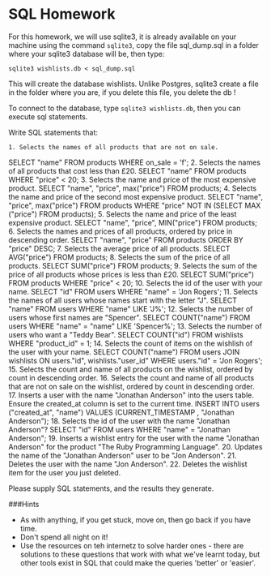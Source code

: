# SQL Homework

For this homework, we will use sqlite3, it is already available on your machine using the command `sqlite3`, copy the file sql_dump.sql in a folder where your sqlite3 database will be, then type:

```
sqlite3 wishlists.db < sql_dump.sql
```

This will create the database wishlists. Unlike Postgres, sqlite3 create a file in the folder where you are, if you delete this file, you delete the db !

To connect to the database, type `sqlite3 wishlists.db`, then you can execute sql statements.

Write SQL statements that:

    1. Selects the names of all products that are not on sale.
SELECT "name" FROM products WHERE on_sale = 'f';
    2. Selects the names of all products that cost less than £20.
SELECT "name" FROM products WHERE "price" < 20;
    3. Selects the name and price of the most expensive product.
SELECT "name", "price", max("price") FROM products;
    4. Selects the name and price of the second most expensive product.
SELECT "name", "price", max("price") FROM products WHERE "price" NOT IN (SELECT MAX ("price") FROM products);
    5. Selects the name and price of the least expensive product.
SELECT "name", "price", MIN("price") FROM products;
    6. Selects the names and prices of all products, ordered by price in descending order.
SELECT "name", "price" FROM products ORDER BY "price" DESC;
    7. Selects the average price of all products.
SELECT AVG("price") FROM products;
    8. Selects the sum of the price of all products.
SELECT SUM("price") FROM products;
    9. Selects the sum of the price of all products whose prices is less than £20.
SELECT SUM("price") FROM products WHERE "price" < 20;
    10. Selects the id of the user with your name.
SELECT "id" FROM users WHERE "name" = 'Jon Rogers';
    11. Selects the names of all users whose names start with the letter "J".
SELECT "name" FROM users WHERE "name" LIKE 'J%';
    12. Selects the number of users whose first names are "Spencer".
SELECT COUNT("name") FROM users WHERE "name" = "name" LIKE 'Spencer%';
    13. Selects the number of users who want a "Teddy Bear".
SELECT COUNT("id") FROM wishlists WHERE "product_id" = 1;
    14. Selects the count of items on the wishlish of the user with your name.
SELECT COUNT("name") FROM users JOIN wishlists ON users."id", wishlists."user_id" WHERE users."id" = 'Jon Rogers';
    15. Selects the count and name of all products on the wishlist, ordered by count in descending order.
    16. Selects the count and name of all products that are not on sale on the wishlist, ordered by count in descending order.
    17. Inserts a user with the name "Jonathan Anderson" into the users table. Ensure the created_at column is set to the current time.
INSERT INTO users ("created_at", "name") VALUES (CURRENT_TIMESTAMP , "Jonathan Anderson");
    18. Selects the id of the user with the name "Jonathan Anderson"?
SELECT "id" FROM users WHERE "name" = "Jonathan Anderson";
    19. Inserts a wishlist entry for the user with the name "Jonathan Anderson" for the product "The Ruby Programming Language".
    20. Updates the name of the "Jonathan Anderson" user to be "Jon Anderson".
    21. Deletes the user with the name "Jon Anderson".
    22. Deletes the wishlist item for the user you just deleted.

Please supply SQL statements, and the results they generate.



###Hints
  - As with anything, if you get stuck, move on, then go back if you have time.
  - Don't spend all night on it!
  - Use the resources on teh internetz to solve harder ones - there are solutions to these questions that work with what we've learnt today, but other tools exist in SQL that could make the queries 'better' or 'easier'.
